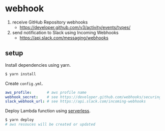 # webhook

1. receive GitHub Repository webhooks
    - https://developer.github.com/v3/activity/events/types/
2. send notification to Slack using Incoming Webhooks
    - https://api.slack.com/messaging/webhooks

## setup

Install dependencies using yarn.

```bash
$ yarn install
```

Create `config.yml`.

```yaml
aws_profile:       # aws profile name
webhook_secret:    # see https://developer.github.com/webhooks/securing/
slack_webhook_url: # see https://api.slack.com/incoming-webhooks
```

Deploy Lambda function using [serverless](https://serverless.com/).

```sh
$ yarn deploy
# aws resouces will be created or updated
```
